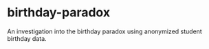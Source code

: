 # birthday-paradox
An investigation into the birthday paradox using anonymized student birthday data.
